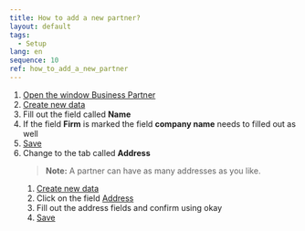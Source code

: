 ```yaml
---
title: How to add a new partner?
layout: default
tags:
  - Setup
lang: en
sequence: 10
ref: how_to_add_a_new_partner
---
```

1. [Open the window Business Partner](How_to_find_and_open_a_window)
1. [Create new data](How_to_add_new_data)
1. Fill out the field called **Name**
1. If the field **Firm** is marked the field **company name** needs to filled out as well
1. [Save](How_to_add_new_data)
1. Change to the tab called **Address**
	>**Note:** A partner can have as many addresses as you like.
	1. [Create new data](How_to_add_new_data)
	1. Click on the field [Address](../images/de_feld_anschrift.png)
	1. Fill out the address fields and confirm using okay
	1. [Save](How_to_add_new_data)
